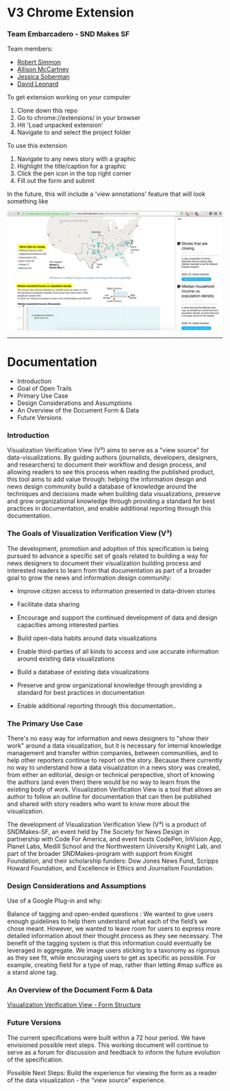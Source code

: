 # V3 Chrome Extension

### Team Embarcadero - SND Makes SF

Team members:
- [Robert Simmon](https://twitter.com/rsimmon)
- [Allison McCartney](https://twitter.com/anmccartney)
- [Jessica Soberman](https://twitter.com/sobermanj)
- [David Leonard](https://twitter.com/davidleonardii)

To get extension working on your computer

1. Clone down this repo
2. Go to chrome://extensions/ in your browser
3. Hit 'Load unpacked extension'
4. Navigate to and select the project folder

To use this extension

1. Navigate to any news story with a graphic
2. Highlight the title/caption for a graphic
3. Click the pen icon in the top right corner
4. Fill out the form and submit

In the future, this will include a 'view annotations' feature that will look something like

![annotations](display-mode-01.png)

---

# Documentation

- Introduction
- Goal of Open Trails
- Primary Use Case
- Design Considerations and Assumptions
- An Overview of the Document Form & Data
- Future Versions
 
### Introduction

Visualization Verification View (V³) aims to serve as a "view source" for data-visualizations. By guiding authors (journalists, developers, designers, and researchers) to document their workflow and design process, and allowing readers to see this process when reading the published product, this tool aims to add value through: helping the information design and news design community build a database of knowledge around the techniques and decisions made when building data visualizations, preserve and grow organizational knowledge through providing a standard for best practices in documentation, and enable additional reporting through this documentation.

### The Goals of Visualization Verification View (V³) 

The development, promotion and adoption of this specification is being pursued to advance a specific set of goals related to building a way for news designers to document their visualization building process and interested readers to learn from that documentation as part of a broader goal to grow the news and information design community:

- Improve citizen access to information presented in data-driven stories

- Facilitate data sharing 

- Encourage and support the continued development of data and design capacities among interested parties

- Build open-data habits around data visualizations

- Enable third-parties of all kinds to access and use accurate information around existing data visualizations 

- Build a database of existing data visualizations

- Preserve and grow organizational knowledge through providing a standard for best practices in documentation

- Enable additional reporting through this documentation..


### The Primary Use Case

There's no easy way for information and news designers to "show their work" around a data visualization, but it is necessary for internal knowledge management and transfer within companies, between communities, and to help other reporters continue to report on the story. Because there currently no way to understand how a data visualization in a news story was created, from either an editorial, design or technical perspective, short of knowing the authors (and even then) there would be no way to learn from the existing body of work. Visualization Verification View is a tool that allows an author to follow an outline for documentation that can then be published and shared with story readers who want to know more about the visualization. 

The development of Visualization Verification View (V³) is a product of  SNDMakes-SF, an event held by The Society for News Design in partnership with Code For America, and event hosts CodePen, InVision App, Planet Labs, Medill School and the Northwestern University Knight Lab, and part of the broader SNDMakes-program with support from ​Knight Foundation, and their scholarship funders: ​Dow Jones News Fund​, ​Scripps Howard Foundation, and ​Excellence in Ethics and Journalism Foundation.

### Design Considerations and Assumptions 

Use of a Google Plug-in and why:

Balance of tagging and open-ended questions : We wanted to give users enough guidelines to help them understand what each of the field’s we chose meant. However, we wanted to leave room for users to express more detailed information about their thought process as they see necessary. The benefit of the tagging system is that this information could eventually be leveraged in aggregate. We image users sticking to a taxonomy as rigorous as they see fit, while encouraging users to get as specific as possible. For example, creating field for a type of map, rather than letting #map suffice as a stand alone tag. 

### An Overview of the Document Form & Data

[Visualization Verification View - Form Structure](https://docs.google.com/spreadsheets/d/1PEoMEZo_ZsM0Iv0urW1vD9lFCFa1HNYn6JF_uXIr7X4/edit?pref=2&pli=1#gid=1239585791)

### Future Versions

The current specifications were built within a 72 hour period. We have envisioned possible next steps. This working document will continue to serve as a forum for discussion and feedback to inform the future evolution of the specification.

Possible Next Steps:
Build the experience for viewing the form as a reader of the data visualization - the “view source” experience. 